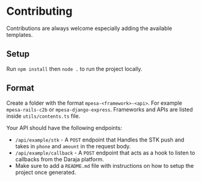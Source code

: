 # Contributing

Contributions are always welcome especially adding the available templates.

## Setup

Run `npm install` then `node .` to run the project locally.

## Format

Create a folder with the format `mpesa-<framework>-<api>`. For example `mpesa-rails-c2b` or `mpesa-django-express`. Frameworks and APIs are listed inside `utils/contents.ts` file.

Your API should have the following endpoints:

-   `/api/example/stk` - A `POST` endpoint that Handles the STK push and takes in `phone` and `amount` in the request body.
-   `/api/example/callback` - A `POST` endpoint that acts as a hook to listen to callbacks from the Daraja platform.
-   Make sure to add a `README.md` file with instructions on how to setup the project once generated.
